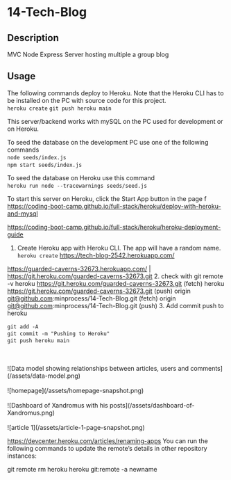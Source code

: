 # 14-Tech-Blog
## Description
MVC Node Express Server hosting multiple a group blog

## Usage
The following commands deploy to Heroku. Note that the Heroku CLI has to be installed on the PC with source code for this project.  
`heroku create`
`git push heroku main`

This server/backend works with mySQL on the PC used for development or on Heroku.

To seed the database on the development PC use one of the following commands  
`node seeds/index.js`  
`npm start seeds/index.js`

To seed the database on Heroku use this command  
`heroku run node --tracewarnings seeds/seed.js`

To start this server on Heroku, click the Start App button in the page f
https://coding-boot-camp.github.io/full-stack/heroku/deploy-with-heroku-and-mysql

https://coding-boot-camp.github.io/full-stack/heroku/heroku-deployment-guide
1. Create Heroku app with Heroku CLI. The app will have a random name. `heroku create`
https://tech-blog-2542.herokuapp.com/

https://guarded-caverns-32673.herokuapp.com/ | https://git.heroku.com/guarded-caverns-32673.git
2. check with git remote -v
heroku  https://git.heroku.com/guarded-caverns-32673.git (fetch)
heroku  https://git.heroku.com/guarded-caverns-32673.git (push)
origin  git@github.com:minprocess/14-Tech-Blog.git (fetch)
origin  git@github.com:minprocess/14-Tech-Blog.git (push)
3. Add commit push to heroku
````
git add -A
git commit -m "Pushing to Heroku"
git push heroku main
````
<br>
<br>
![Data model showing relationships between articles, users and comments](/assets/data-model.png)
<br>
<br>
![homepage](/assets/homepage-snapshot.png)  
<br>
<br>
![Dashboard of Xandromus with his posts](/assets/dashboard-of-Xandromus.png)
<br>
<br>
![article 1](/assets/article-1-page-snapshot.png)  



https://devcenter.heroku.com/articles/renaming-apps
You can run the following commands to update the remote’s details in other repository instances:

git remote rm heroku
heroku git:remote -a newname
